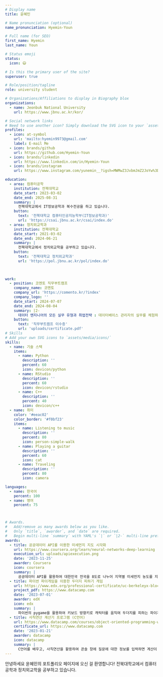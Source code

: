 ```yaml
---
# Display name
title: 윤혜민

# Name pronunciation (optional)
name_pronunciation: Hyemin-Youn

# Full name (for SEO)
first_name: Hyemin
last_name: Youn

# Status emoji
status:
  icon: 😃

# Is this the primary user of the site?
superuser: true

# Role/position/tagline
role: university student

# Organizations/Affiliations to display in Biography blox
organizations:
  - name: Jeonbuk National University
    url: https://www.jbnu.ac.kr/kor/

# Social network links
# Need to use another icon? Simply download the SVG icon to your `assets/media/icons/` folder.
profiles:
  - icon: at-symbol
    url: 'mailto:hyemin9973@gmail.com'
    label: E-mail Me
  - icon: brands/github
    url: https://github.com/Hyemin-Youn
  - icon: brands/linkedin
    url: https://www.linkedin.com/in/Hyemin-Youn
  - icon: brands/instagram
    url: https://www.instagram.com/yunemin__?igsh=MWMwZ3JvbmJmZ2JoYw%3D%3D&utm_source=qr

education:
  - area: 컴퓨터공학
    institution: 전북대학교
    date_start: 2023-03-02
    date_end: 2025-08-31
    summary: |
      전북대학교에서 IT정보공학과 복수전공을 하고 있습니다. 
    button:
      text: '전북대학교 컴퓨터인공지능학부(IT정보공학과)'
      url: 'https://csai.jbnu.ac.kr/csai/index.do'
  - area: 정치외교학과
    institution: 전북대학교
    date_start: 2021-03-02
    date_end: 2024-06-21
    summary: |
      전북대학교에서 정치외교학을 공부하고 있습니다.
    button:
      text: '전북대학교 정치외교학과'
      url: 'https://pol.jbnu.ac.kr/pol/index.do'
  

 
work:
  - position: 코멘토 직무부트캠프
    company_name: 코멘토
    company_url: 'https://comento.kr/?index'
    company_logo: ''
    date_start: 2024-07-07
    date_end: 2024-08-04
    summary: |2-
      데이터 엔지니어의 모든 실무 유형과 취업전략 : 데이터베이스 관리자의 실무를 체험하고 DBA를 꿈꾸게 되었습니다.
    button:
      text: '직무부트캠프 이수증'
      url: 'uploads/certificate.pdf'
# Skills
# Add your own SVG icons to `assets/media/icons/`
skills:
  - name: 기술 스택
    items:
      - name: Python
        description: ''
        percent: 60
        icon: devicon/python
      - name: RStudio
        description: ''
        percent: 60
        icon: devicon/rstudio
      - name: C++
        description: ''
        percent: 40
        icon: devicon/c++
  - name: 취미
    color: '#eeac02'
    color_border: '#f0bf23'
    items:
      - name: Listening to music
        description: ''
        percent: 80
        icon: person-simple-walk
      - name: Playing a guitar
        description: ''
        percent: 60
        icon: cat
      - name: Traveling
        description: ''
        percent: 80
        icon: camera

languages:
  - name: 한국어
    percent: 100
  - name: 영어 
    percent: 75



# Awards.
#   Add/remove as many awards below as you like.
#   Only `title`, `awarder`, and `date` are required.
#   Begin multi-line `summary` with YAML's `|` or `|2-` multi-line prefix and indent 2 spaces below.
awards:
  - title: 공공데이터 API를 이용한 미세먼지 지도 시각화
    url: https://www.coursera.org/learn/neural-networks-deep-learning
    execution_url: uploads/apiexecution.png
    date: '2023-11-25'
    awarder: Coursera
    icon: coursera
    summary: |
      공공데이터 API를 활용하여 대한민국 전국을 8도로 나누어 지역별 미세먼지 농도를 지도에 시각화하는 프로젝트를 수행하였습니다. 언어는 파이썬이 사용되었습니다.
  - title: 파이썬 파이게임을 이용한 두더지 피하기 게임
    url: https://www.edx.org/professional-certificate/uc-berkeleyx-blockchain-fundamentals
    project_pdf: https://www.datacamp.com
    date: '2023-07-01'
    awarder: edX
    icon: edx
    summary: |
      파이썬의 pygame을 활용하여 키보드 방향키로 캐릭터를 움직여 두더지를 피하는 파이게임을 만들었습니다.
  - title: 사칙연산 계산기 프로그램 (C언어)
    url: https://www.datacamp.com/courses/object-oriented-programming-with-s3-and-r6-in-r
    certificate_url: https://www.datacamp.com
    date: '2023-01-21'
    awarder: datacamp
    icon: datacamp
    summary: |
      C언어를 배우고, 사칙연산을 활용하여 콘솔 창에 질문에 대한 정보를 입력하면 계산이 되는 계산기 프로그램을 만들었습니다.
---
```

안녕하세요 윤혜민의 포트폴리오 페이지에 오신 걸 환영합니다!
전북대학교에서 컴퓨터공학과 정치외교학을 공부하고 있습니다.